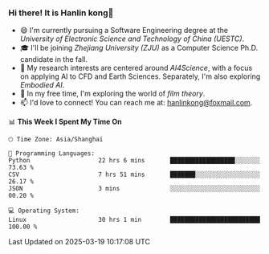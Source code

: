 ### Hi there! It is Hanlin kong👋

<!--
**MikeGoblin/MikeGoblin** is a ✨ _special_ ✨ repository because its `README.md` (this file) appears on your GitHub profile.

Here are some ideas to get you started:

- 🔭 I’m currently working on ...
- 🌱 I’m currently learning ...
- 👯 I’m looking to collaborate on ...
- 🤔 I’m looking for help with ...
- 💬 Ask me about ...
- 📫 How to reach me: ...
- 😄 Pronouns: ...
- ⚡ Fun fact: ...
-->
- 😄 I'm currently pursuing a Software Engineering degree at the *University of Electronic Science and Technology of China (UESTC)*.
- 🎓 I'll be joining *Zhejiang University (ZJU)* as a Computer Science Ph.D. candidate in the fall.
- 🔭 My research interests are centered around *AI4Science*, with a focus on applying AI to CFD and Earth Sciences. Separately, I'm also exploring *Embodied AI*. 
- 🌱 In my free time, I'm exploring the world of *film theory*.
- 📫 I'd love to connect! You can reach me at: [hanlinkong@foxmail.com](mailto:hanlinkong@foxmail.com).

<!--START_SECTION:waka-->
📊 **This Week I Spent My Time On** 

```text
🕑︎ Time Zone: Asia/Shanghai

💬 Programming Languages: 
Python                   22 hrs 6 mins       ██████████████████░░░░░░░   73.63 % 
CSV                      7 hrs 51 mins       ███████░░░░░░░░░░░░░░░░░░   26.17 % 
JSON                     3 mins              ░░░░░░░░░░░░░░░░░░░░░░░░░   00.20 % 

💻 Operating System: 
Linux                    30 hrs 1 min        █████████████████████████   100.00 % 
```


 Last Updated on 2025-03-19 10:17:08 UTC
<!--END_SECTION:waka-->
